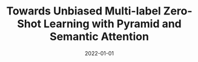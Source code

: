 ---
title: "Towards Unbiased Multi-label Zero-Shot Learning with Pyramid and Semantic Attention"
authors:
- Ziming Liu
- Song Guo
- Jingcai Guo
- Yuanyuan Xu
- Fushuo Huo


date: "2022-01-01"
#doi: "10.1109/TWC.2022.3159779"

# Publication type.
# 1 = Conference paper; 2 = Journal article;
# 3 = Preprint Paper; 4 = Report; 5 = Book; 6 = Book section;
# 7 = Thesis; 8 = Patent
publication_types: ["2"]

# Publication name and optional abbreviated publication name.
publication: IEEE Transactions on Multimedia (TMM) (CCF-B)
#publication_short: ""

url_pdf: https://arxiv.org/abs/2203.03483
# url_code: ''
# url_dataset: ''
# url_poster: ''
# url_project: ''
# url_slides: ''
# url_video: ''

---